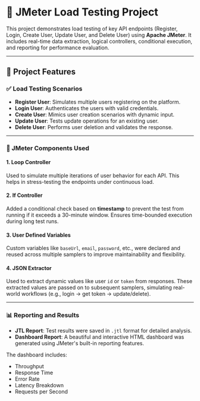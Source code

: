 # 🧪 JMeter Load Testing Project

This project demonstrates load testing of key API endpoints (Register, Login, Create User, Update User, and Delete User) using **Apache JMeter**. It includes real-time data extraction, logical controllers, conditional execution, and reporting for performance evaluation.

---

## 📌 Project Features

### ✅ Load Testing Scenarios
- **Register User**: Simulates multiple users registering on the platform.
- **Login User**: Authenticates the users with valid credentials.
- **Create User**: Mimics user creation scenarios with dynamic input.
- **Update User**: Tests update operations for an existing user.
- **Delete User**: Performs user deletion and validates the response.

---

### 🔁 JMeter Components Used

#### 1. **Loop Controller**
Used to simulate multiple iterations of user behavior for each API. This helps in stress-testing the endpoints under continuous load.

#### 2. **If Controller**
Added a conditional check based on **timestamp** to prevent the test from running if it exceeds a 30-minute window. Ensures time-bounded execution during long test runs.

#### 3. **User Defined Variables**
Custom variables like `baseUrl`, `email`, `password`, etc., were declared and reused across multiple samplers to improve maintainability and flexibility.

#### 4. **JSON Extractor**
Used to extract dynamic values like user `id` or `token` from responses. These extracted values are passed on to subsequent samplers, simulating real-world workflows (e.g., login → get token → update/delete).

---

### 📊 Reporting and Results

- **JTL Report**: Test results were saved in `.jtl` format for detailed analysis.
- **Dashboard Report**: A beautiful and interactive HTML dashboard was generated using JMeter's built-in reporting features.

The dashboard includes:
- Throughput
- Response Time
- Error Rate
- Latency Breakdown
- Requests per Second


